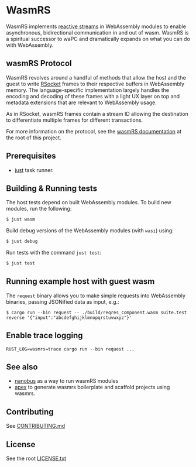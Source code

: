 # WasmRS
WasmRS implements [reactive streams](https://www.reactive-streams.org) in WebAssembly modules to enable asynchronous, bidirectional communication in and out of wasm. WasmRS is a spiritual successor to waPC and dramatically expands on what you can do with WebAssembly.

## wasmRS Protocol

WasmRS revolves around a handful of methods that allow the host and the guest to write [RSocket](https://rsocket.io) frames to their respective buffers in WebAssembly memory. The language-specific implementation largely handles the encoding and decoding of these frames with a light UX layer on top and metadata extensions that are relevant to WebAssembly usage.

As in RSocket, wasmRS frames contain a stream ID allowing the destination to differentiate multiple frames for different transactions.

For more information on the protocol, see the [wasmRS documentation](https://github.com/wasmrs/docs/blob/main/wasmrs.md) at the root of this project.

## Prerequisites

- [just](github.com/casey/just) task runner.

## Building & Running tests

The host tests depend on built WebAssembly modules. To build new modules, run the following:

```sh
$ just wasm
```

Build debug versions of the WebAssembly modules (with `wasi`) using:

```sh
$ just debug
```

Run tests with the command `just test`:

```sh
$ just test
```

## Running example host with guest wasm

The `request` binary allows you to make simple requests into WebAssembly binaries, passing JSONified data as input, e.g.:

```
$ cargo run --bin request -- ./build/reqres_component.wasm suite.test reverse '{"input":"abcdefghijklmnopqrstuvwxyz"}'
```

## Enable trace logging

```
RUST_LOG=wasmrs=trace cargo run --bin request ...
```

## See also

- [nanobus](https://github.com/nanobus/nanobus) as a way to run wasmRS modules
- [apex](https://apexlang.io) to generate wasmrs boilerplate and scaffold projects using wasmrs.

## Contributing

See [CONTRIBUTING.md](https://github.com/wasmrs/wasmrs-rust/blob/main/CONTRIBUTING.md)

## License

See the root [LICENSE.txt](https://github.com/wasmrs/wasmrs-rust/blob/main/LICENSE.txt)



